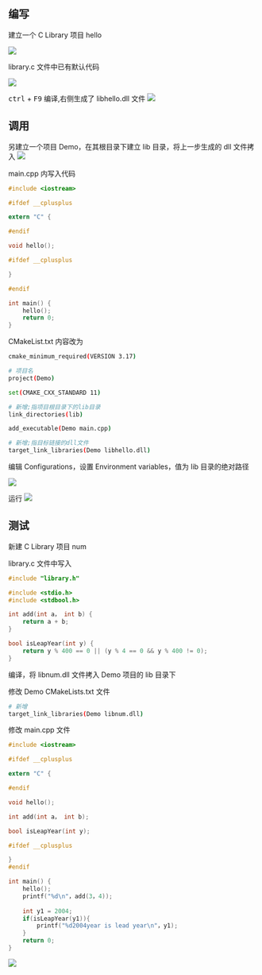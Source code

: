 ## 编写

建立一个 C Library 项目 hello

![](https://cdn.hurra.ltd/img/20201028180820.png)

library.c 文件中已有默认代码

![](https://cdn.hurra.ltd/img/20201028181141.png)

<kbd>ctrl</kbd> + <kbd>F9</kbd> 编译,右侧生成了 libhello.dll 文件
![](https://cdn.hurra.ltd/img/20201028181058.png)


## 调用

另建立一个项目 Demo，在其根目录下建立 lib 目录，将上一步生成的 dll 文件拷入
![](https://cdn.hurra.ltd/img/20201028182033.png)

main.cpp 内写入代码

```c
#include <iostream>

#ifdef __cplusplus

extern "C" {

#endif

void hello();

#ifdef __cplusplus

}

#endif

int main() {
    hello();
    return 0;
}
```

CMakeList.txt 内容改为

```sh
cmake_minimum_required(VERSION 3.17)

# 项目名
project(Demo)

set(CMAKE_CXX_STANDARD 11)

# 新增;指项目根目录下的lib目录
link_directories(lib)

add_executable(Demo main.cpp)

# 新增;指目标链接的dll文件
target_link_libraries(Demo libhello.dll)
```
编辑 Configurations，设置 Environment variables，值为 lib 目录的绝对路径

![](https://cdn.hurra.ltd/img/20201028184033.png)

运行
![](https://cdn.hurra.ltd/img/20201028184425.png)


## 测试

新建 C Library 项目 num

library.c 文件中写入

```c
#include "library.h"

#include <stdio.h>
#include <stdbool.h>

int add(int a， int b) {
    return a + b;
}

bool isLeapYear(int y) {
    return y % 400 == 0 || (y % 4 == 0 && y % 400 != 0);
}
```

编译，将 libnum.dll 文件拷入 Demo 项目的 lib 目录下

修改 Demo CMakeLists.txt 文件

```sh
# 新增
target_link_libraries(Demo libnum.dll)
```

修改 main.cpp 文件

```c
#include <iostream>

#ifdef __cplusplus

extern "C" {

#endif

void hello();

int add(int a， int b);

bool isLeapYear(int y);

#ifdef __cplusplus

}
#endif

int main() {
    hello();
    printf("%d\n"，add(3，4));
    
    int y1 = 2004;
    if(isLeapYear(y1)){
        printf("%d2004year is lead year\n"，y1);
    }
    return 0;
}
```

![](https://cdn.hurra.ltd/img/20201028194047.png)


